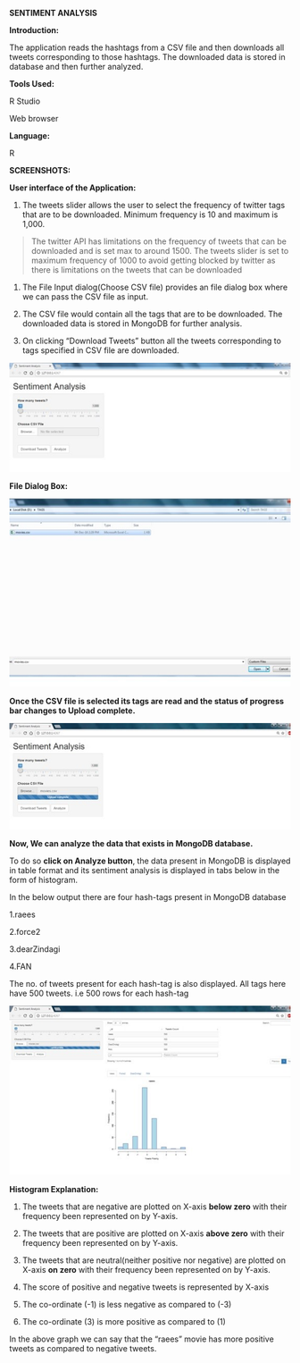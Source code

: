 **SENTIMENT ANALYSIS**

**Introduction:**

The application reads the hashtags from a CSV file and then downloads all tweets
corresponding to those hashtags. The downloaded data is stored in database and
then further analyzed.

**Tools Used:**

R Studio

Web browser

**Language:**

R


**SCREENSHOTS:**

**User interface of the Application:**

1.  The tweets slider allows the user to select the frequency of twitter tags
    that are to be downloaded. Minimum frequency is 10 and maximum is 1,000.

>   The twitter API has limitations on the frequency of tweets that can be
>   downloaded and is set max to around 1500. The tweets slider is set to
>   maximum frequency of 1000 to avoid getting blocked by twitter as there is
>   limitations on the tweets that can be downloaded

1.  The File Input dialog(Choose CSV file) provides an file dialog box where we
    can pass the CSV file as input.

2.  The CSV file would contain all the tags that are to be downloaded. The
    downloaded data is stored in MongoDB for further analysis.

3.  On clicking “Download Tweets” button all the tweets corresponding to tags
    specified in CSV file are downloaded.

 ![alt text](https://github.com/Akshay9882/SentimentAnalysis/blob/master/readme_images/1.jpg)

**File Dialog Box:**

 ![alt text](https://github.com/Akshay9882/SentimentAnalysis/blob/master/readme_images/2.jpg)

**Once the CSV file is selected its tags are read and the status of progress bar
changes to Upload complete.**

 ![alt text](https://github.com/Akshay9882/SentimentAnalysis/blob/master/readme_images/3.jpg)

**Now, We can analyze the data that exists in MongoDB database.**

To do so **click on Analyze button**, the data present in MongoDB is displayed
in table format and its sentiment analysis is displayed in tabs below in the
form of histogram.

In the below output there are four hash-tags present in MongoDB database

1.raees

2.force2

3.dearZindagi

4.FAN

The no. of tweets present for each hash-tag is also displayed. All tags here
have 500 tweets. i.e 500 rows for each hash-tag

 ![alt text](https://github.com/Akshay9882/SentimentAnalysis/blob/master/readme_images/4.jpg)

**Histogram Explanation:**

1.  The tweets that are negative are plotted on X-axis **below zero** with their
    frequency been represented on by Y-axis.

2.  The tweets that are positive are plotted on X-axis **above zero** with their
    frequency been represented on by Y-axis.

3.  The tweets that are neutral(neither positive nor negative) are plotted on
    X-axis **on zero** with their frequency been represented on by Y-axis.

4.  The score of positive and negative tweets is represented by X-axis

5.  The co-ordinate (-1) is less negative as compared to (-3)

6.  The co-ordinate (3) is more positive as compared to (1)

In the above graph we can say that the “raees” movie has more positive tweets as
compared to negative tweets.

